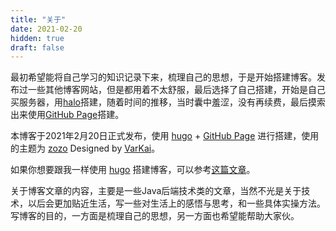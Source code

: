 ```yaml
---
title: "关于"
date: 2021-02-20
hidden: true
draft: false
---
```


最初希望能将自己学习的知识记录下来，梳理自己的思想，于是开始搭建博客。发布过一些其他博客网站，但是都用着不太舒服，最后选择了自己搭建，开始是自己买服务器，用[halo](https://gitee.com/halo-dev/halo)搭建，随着时间的推移，当时囊中羞涩，没有再续费，最后摸索出来使用[GitHub Page](https://docs.github.com/zh/pages/getting-started-with-github-pages)搭建。

本博客于2021年2月20日正式发布，使用 [hugo](https://gohugo.io) + [GitHub Page](https://docs.github.com/zh/pages/getting-started-with-github-pages) 进行搭建，使用的主题为 [zozo](https://github.com/varkai/hugo-theme-zozo) Designed by [VarKai](https://www.varkai.com)。

如果你想要跟我一样使用 [hugo](https://gohugo.io) 搭建博客，可以参考[这篇文章](https://whiteppure.github.io/iblog/posts/essays/build-blog/)。

关于博客文章的内容，主要是一些Java后端技术类的文章，当然不光是关于技术，以后会更加贴近生活，写一些对生活上的感悟与思考，和一些具体实操方法。
写博客的目的，一方面是梳理自己的思想，另一方面也希望能帮助大家伙。








